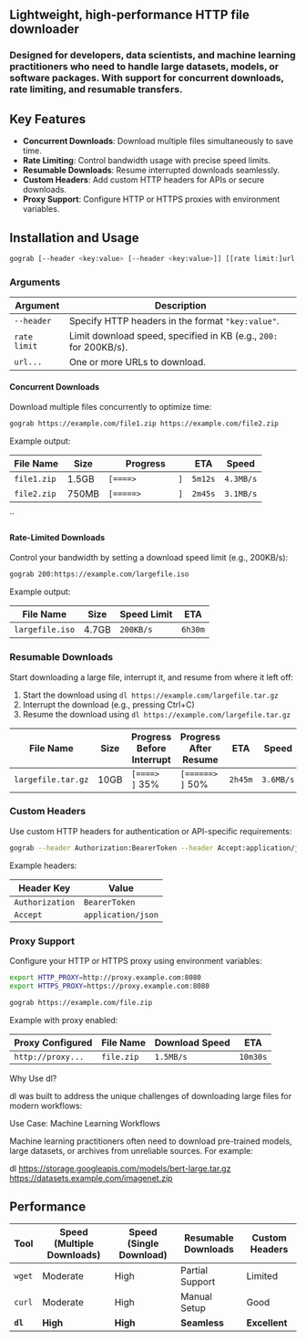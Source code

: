## Lightweight, high-performance HTTP file downloader

### Designed for developers, data scientists, and machine learning practitioners who need to handle large datasets, models, or software packages. With support for concurrent downloads, rate limiting, and resumable transfers.

## Key Features

- **Concurrent Downloads**: Download multiple files simultaneously to save time.
- **Rate Limiting**: Control bandwidth usage with precise speed limits.
- **Resumable Downloads**: Resume interrupted downloads seamlessly.
- **Custom Headers**: Add custom HTTP headers for APIs or secure downloads.
- **Proxy Support**: Configure HTTP or HTTPS proxies with environment variables.

## Installation and Usage

```bash
gograb [--header <key:value> [--header <key:value>]] [[rate limit:]url...]
```

### Arguments

| Argument     | Description                                                       |
| ------------ | ----------------------------------------------------------------- |
| `--header`   | Specify HTTP headers in the format `"key:value"`.                 |
| `rate limit` | Limit download speed, specified in KB (e.g., `200:` for 200KB/s). |
| `url...`     | One or more URLs to download.                                     |

#### Concurrent Downloads

Download multiple files concurrently to optimize time:

```bash
gograb https://example.com/file1.zip https://example.com/file2.zip
```

Example output:

| File Name   | Size  | Progress           | ETA     | Speed     |
| ----------- | ----- | ------------------ | ------- | --------- |
| `file1.zip` | 1.5GB | `[====>         ]` | `5m12s` | `4.3MB/s` |
| `file2.zip` | 750MB | `[=====>        ]` | `2m45s` | `3.1MB/s` |

``

#### Rate-Limited Downloads

Control your bandwidth by setting a download speed limit (e.g., 200KB/s):

```bash
gograb 200:https://example.com/largefile.iso
```

Example output:

| File Name       | Size  | Speed Limit | ETA     |
| --------------- | ----- | ----------- | ------- |
| `largefile.iso` | 4.7GB | `200KB/s`   | `6h30m` |

### Resumable Downloads

Start downloading a large file, interrupt it, and resume from where it left off:

1. Start the download using `dl https://example.com/largefile.tar.gz`
2. Interrupt the download (e.g., pressing Ctrl+C)
3. Resume the download using `dl https://example.com/largefile.tar.gz`

| File Name          | Size | Progress Before Interrupt | Progress After Resume  | ETA     | Speed     |
| ------------------ | ---- | ------------------------- | ---------------------- | ------- | --------- |
| `largefile.tar.gz` | 10GB | `[====>         ]` 35%    | `[======>       ]` 50% | `2h45m` | `3.6MB/s` |

### Custom Headers

Use custom HTTP headers for authentication or API-specific requirements:

```bash
gograb --header Authorization:BearerToken --header Accept:application/json https://api.example.com/securefile
```

Example headers:

| Header Key      | Value              |
| --------------- | ------------------ |
| `Authorization` | `BearerToken`      |
| `Accept`        | `application/json` |

### Proxy Support

Configure your HTTP or HTTPS proxy using environment variables:

```bash
export HTTP_PROXY=http://proxy.example.com:8080
export HTTPS_PROXY=https://proxy.example.com:8080

gograb https://example.com/file.zip
```

Example with proxy enabled:

| Proxy Configured  | File Name  | Download Speed | ETA      |
| ----------------- | ---------- | -------------- | -------- |
| `http://proxy...` | `file.zip` | `1.5MB/s`      | `10m30s` |

Why Use dl?

dl was built to address the unique challenges of downloading large files for modern workflows:

Use Case: Machine Learning Workflows

Machine learning practitioners often need to download pre-trained models, large datasets, or archives from unreliable sources. For example:

dl https://storage.googleapis.com/models/bert-large.tar.gz https://datasets.example.com/imagenet.zip

## Performance

| Tool     | Speed (Multiple Downloads) | Speed (Single Download) | Resumable Downloads | Custom Headers |
| -------- | -------------------------- | ----------------------- | ------------------- | -------------- |
| `wget`   | Moderate                   | High                    | Partial Support     | Limited        |
| `curl`   | Moderate                   | High                    | Manual Setup        | Good           |
| **`dl`** | **High**                   | **High**                | **Seamless**        | **Excellent**  |
